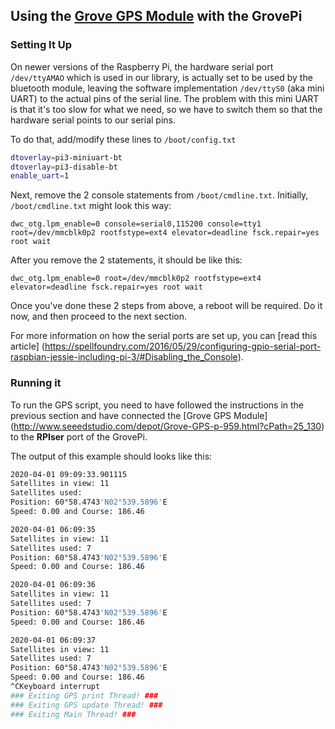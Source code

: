 ## Using the [Grove GPS Module](http://www.seeedstudio.com/depot/Grove-GPS-p-959.html?cPath=25_130) with the GrovePi

### Setting It Up

On newer versions of the Raspberry Pi, the hardware serial port `/dev/ttyAMAO` which is used in our library, is actually
set to be used by the bluetooth module, leaving the software implementation `/dev/ttyS0` (aka mini UART) to the actual
pins of the serial line. The problem with this mini UART is that it's too slow for what we need, so we have to switch
them so that the hardware serial points to our serial pins.  

To do that, add/modify these lines to `/boot/config.txt`
```bash
dtoverlay=pi3-miniuart-bt
dtoverlay=pi3-disable-bt
enable_uart=1
```

Next, remove the 2 console statements from `/boot/cmdline.txt`.
Initially, `/boot/cmdline.txt` might look this way:
```
dwc_otg.lpm_enable=0 console=serial0,115200 console=tty1 root=/dev/mmcblk0p2 rootfstype=ext4 elevator=deadline fsck.repair=yes root wait
```
After you remove the 2 statements, it should be like this:
```
dwc_otg.lpm_enable=0 root=/dev/mmcblk0p2 rootfstype=ext4 elevator=deadline fsck.repair=yes root wait
```

Once you've done these 2 steps from above, a reboot will be required. Do it now, and then proceed to the next section.

For more information on how the serial ports are set up, you can
 [read this article]
 (https://spellfoundry.com/2016/05/29/configuring-gpio-serial-port-raspbian-jessie-including-pi-3/#Disabling_the_Console).

### Running it

To run the GPS script, you need to have followed the instructions in the previous section and have connected the 
[Grove GPS Module]
(http://www.seeedstudio.com/depot/Grove-GPS-p-959.html?cPath=25_130) to the **RPIser** port of the GrovePi.

The output of this example should looks like this:
```bash
2020-04-01 09:09:33.901115
Satellites in view: 11
Satellites used: 
Position: 60°58.4743'N02°539.5896'E
Speed: 0.00 and Course: 186.46

2020-04-01 06:09:35
Satellites in view: 11
Satellites used: 7
Position: 60°58.4743'N02°539.5896'E
Speed: 0.00 and Course: 186.46

2020-04-01 06:09:36
Satellites in view: 11
Satellites used: 7
Position: 60°58.4743'N02°539.5896'E
Speed: 0.00 and Course: 186.46

2020-04-01 06:09:37
Satellites in view: 11
Satellites used: 7
Position: 60°58.4743'N02°539.5896'E
Speed: 0.00 and Course: 186.46
^CKeyboard interrupt
### Exiting GPS print Thread! ###
### Exiting GPS update Thread! ###
### Exiting Main Thread! ###
```
